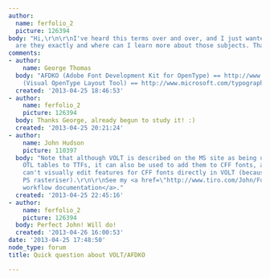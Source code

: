 ```yaml
---
author:
  name: ferfolio_2
  picture: 126394
body: "Hi,\r\n\r\nI've heard this terms over and over, and I just wantet to know what
  are they exactly and where can I learn more about those subjects. Thank you :)"
comments:
- author:
    name: George Thomas
  body: "AFDKO (Adobe Font Development Kit for OpenType) == http://www.adobe.com/devnet/opentype.html\r\n\r\nVOLT
    (Visual OpenType Layout Tool) == http://www.microsoft.com/typography/volt.mspx"
  created: '2013-04-25 18:46:53'
- author:
    name: ferfolio_2
    picture: 126394
  body: Thanks George, already begun to study it! :)
  created: '2013-04-25 20:21:24'
- author:
    name: John Hudson
    picture: 110397
  body: "Note that although VOLT is described on the MS site as being used to add
    OTL tables to TTFs, it can also be used to add them to CFF fonts, although you
    can't visually edit features for CFF fonts directly in VOLT (because it has no
    PS rasteriser).\r\n\r\nSee my <a href=\"http://www.tiro.com/John/FontLab-to-VOLTworkflow.pdf\">FontLab-to-VOLT
    workflow documentation</a>."
  created: '2013-04-25 22:45:16'
- author:
    name: ferfolio_2
    picture: 126394
  body: Perfect John! Will do!
  created: '2013-04-26 16:00:53'
date: '2013-04-25 17:48:50'
node_type: forum
title: Quick question about VOLT/AFDKO

---
```


